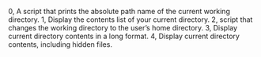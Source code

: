 0, A script that prints the absolute path name of the current working directory.
1, Display the contents list of your current directory.
2, script that changes the working directory to the user’s home directory.
3, Display current directory contents in a long format.
4, Display current directory contents, including hidden files.
